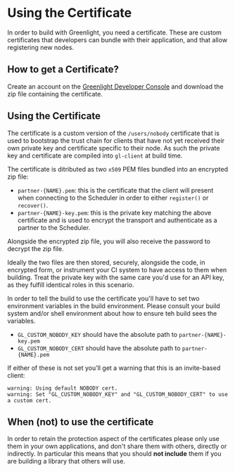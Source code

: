 # Using the Certificate

In order to build with Greenlight, you need a certificate. 
These are custom certificates that developers can bundle with their application, 
and that allow registering new nodes.

## How to get a Certificate?

Create an account on the [Greenlight Developer Console][gdc] and download the zip file
containing the certificate.

[gdc]: https://greenlight.blockstream.com

## Using the Certificate

The certificate is a custom version of the `/users/nobody`
certificate that is used to bootstrap the trust chain for clients that
have not yet received their own private key and certificate specific
to their node. As such the private key and certificate are compiled
into `gl-client` at build time.

The certificate is ditributed as two `x509` PEM files bundled into an
encrypted zip file:

 - `partner-{NAME}.pem`: this is the certificate that the client will
   present when connecting to the Scheduler in order to either
   `register()` or `recover()`.
 - `partner-{NAME}-key.pem`: this is the private key matching the
   above certificate and is used to encrypt the transport and
   authenticate as a partner to the Scheduler.

Alongside the encrypted zip file, you will also receive the password
to decrypt the zip file.

Ideally the two files are then stored, securely, alongside the code,
in encrypted form, or instrument your CI system to have access to them
when building. Treat the private key with the same care you'd use for
an API key, as they fulfill identical roles in this scenario.

In order to tell the build to use the certificate you'll have
to set two environment variables in the build environment. Please
consult your build system and/or shell environment about how to ensure
teh build sees the variables.

 - `GL_CUSTOM_NOBODY_KEY` should have the absolute path to `partner-{NAME}-key.pem`
 - `GL_CUSTOM_NOBODY_CERT` should have the absolute path to `partner-{NAME}.pem`
 
If either of these is not set you'll get a warning that this is an
invite-based client:

```
warning: Using default NOBODY cert.
warning: Set "GL_CUSTOM_NOBODY_KEY" and "GL_CUSTOM_NOBODY_CERT" to use a custom cert.
```

## When (not) to use the certificate

In order to retain the protection aspect of the certificates
please only use them in your own applications, and don't share them
with others, directly or indirectly. In particular this means that you
should **not include** them if you are building a library that others
will use.
